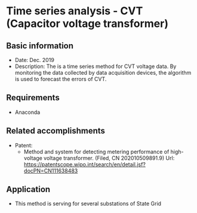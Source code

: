 # Time series analysis - CVT (Capacitor voltage transformer)

## Basic information

- Date: Dec. 2019
- Description: The is a time series method for CVT voltage data. By monitoring the data collected by data acquisition devices, the algorithm is used to forecast the errors of CVT.

## Requirements

- Anaconda

## Related accomplishments

- Patent:
  - Method and system for detecting metering performance of high-voltage voltage transformer. (Filed, CN 202010509891.9) Url: https://patentscope.wipo.int/search/en/detail.jsf?docPN=CN111638483 

## Application

- This method is serving for several substations of State Grid
